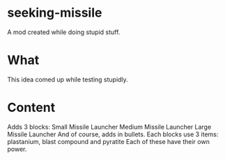 # seeking-missile
A mod created while doing stupid stuff.
# What
This idea comed up while testing stupidly.
# Content
Adds 3 blocks:
Small Missile Launcher
Medium Missile Launcher
Large Missile Launcher
And of course, adds in bullets.
Each blocks use 3 items: plastanium, blast compound and pyratite
Each of these have their own power.
